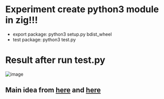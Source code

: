 # Experiment create python3 module in zig!!!
- export package: python3 setup.py bdist_wheel
- test package: python3 test.py

# Result after run test.py
![image](https://user-images.githubusercontent.com/84069686/190448651-8d061c8a-fd3f-4420-9b5d-5fc11bc264fb.png)


## Main idea from [here](https://pypi.org/project/setuptools-zig/) and [here](https://github.com/adamserafini/zaml)

